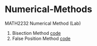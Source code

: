 # Numerical-Methods
MATH2232 Numerical Method (Lab)

1. Bisection Method [code](https://github.com/Zannatul-Naim/Numerical-Methods/blob/main/BisectionMethod.cpp)
2. False Position Method [code](https://github.com/Zannatul-Naim/Numerical-Methods/blob/main/FalsePositionMethod.cpp)
